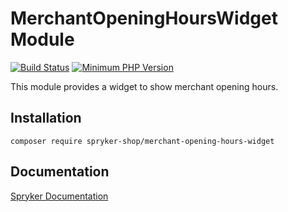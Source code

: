 # MerchantOpeningHoursWidget Module
[![Build Status](https://travis-ci.org/spryker-shop/merchant-opening-hours-widget.svg)](https://travis-ci.org/spryker-shop/merchant-opening-hours-widget)
[![Minimum PHP Version](https://img.shields.io/badge/php-%3E%3D%207.3-8892BF.svg)](https://php.net/)

This module provides a widget to show merchant opening hours.

## Installation

```
composer require spryker-shop/merchant-opening-hours-widget
```

## Documentation

[Spryker Documentation](https://academy.spryker.com/developing_with_spryker/module_guide/modules.html)
